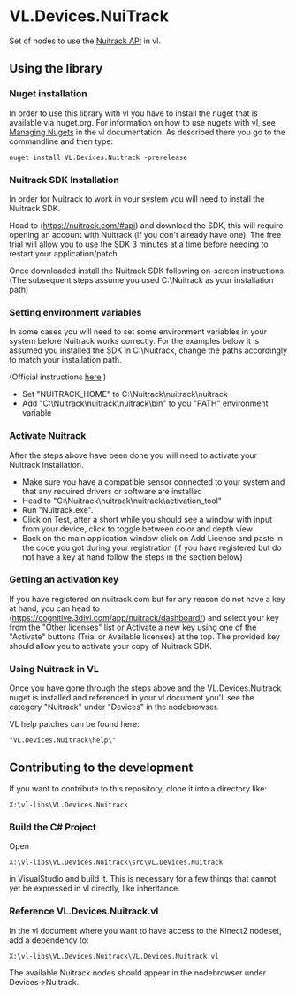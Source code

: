 # VL.Devices.NuiTrack
Set of nodes to use the [Nuitrack API](https://nuitrack.com) in vl.

## Using the library

### Nuget installation
In order to use this library with vl you have to install the nuget that is available via nuget.org. For information on how to use nugets with vl, see [Managing Nugets](https://vvvv.gitbooks.io/the-gray-book/content/en/reference/libraries/dependencies.html#_manage_nugets) in the vl documentation. As described there you go to the commandline and then type:

    nuget install VL.Devices.Nuitrack -prerelease

### Nuitrack SDK Installation

In order for Nuitrack to work in your system you will need to install the Nuitrack SDK.

Head to (https://nuitrack.com/#api) and download the SDK, this will require opening an account with Nuitrack (if you don't already have one). The free trial will allow you to use the SDK 3 minutes at a time before needing to restart your application/patch.

Once downloaded install the Nuitrack SDK following on-screen instructions. (The subsequent steps assume you used C:\Nuitrack as your installation path)

### Setting environment variables

In some cases you will need to set some environment variables in your system before Nuitrack works correctly. For the examples below it is assumed you installed the SDK in C:\Nuitrack, change the paths accordingly to match your installation path.

(Official instructions [here](http://download.3divi.com/Nuitrack/doc/Installation_page.html) )

- Set "NUITRACK_HOME" to C:\Nuitrack\nuitrack\nuitrack
- Add "C:\Nuitrack\nuitrack\nuitrack\bin" to you "PATH" environment variable

### Activate Nuitrack

After the steps above have been done you will need to activate your Nuitrack installation. 

- Make sure you have a compatible sensor connected to your system and that any required drivers or software are installed
- Head to "C:\Nuitrack\nuitrack\nuitrack\activation_tool" 
- Run "Nuitrack.exe".
- Click on Test, after a short while you should see a window with input from your device, click to toggle between color and depth view
- Back on the main application window click on Add License and paste in the code you got during your registration (if you have registered but do not have a key at hand follow the steps in the section below)

### Getting an activation key

If you have registered on nuitrack.com but for any reason do not have a key at hand, you can head to (https://cognitive.3divi.com/app/nuitrack/dashboard/) and select your key from the "Other licenses" list or Activate a new key using one of the "Activate" buttons (Trial or Available licenses) at the top. The provided key should allow you to activate your copy of Nuitrack SDK.

### Using Nuitrack in VL

Once you have gone through the steps above and the VL.Devices.Nuitrack nuget is installed and referenced in your vl document you'll see the category "Nuitrack" under "Devices" in the nodebrowser.

VL help patches can be found here:

    "VL.Devices.Nuitrack\help\"

## Contributing to the development
If you want to contribute to this repository, clone it into a directory like:
 
    X:\vl-libs\VL.Devices.Nuitrack

### Build the C# Project
Open

    X:\vl-libs\VL.Devices.Nuitrack\src\VL.Devices.Nuitrack
    
in VisualStudio and build it. This is necessary for a few things that cannot yet be expressed in vl directly, like inheritance.

### Reference VL.Devices.Nuitrack.vl

In the vl document where you want to have access to the Kinect2 nodeset, add a dependency to:

	X:\vl-libs\VL.Devices.Nuitrack\VL.Devices.Nuitrack.vl

The available Nuitrack nodes should appear in the nodebrowser under Devices->Nuitrack.
